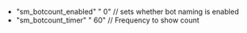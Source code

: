  * "sm_botcount_enabled" " 0" // sets whether bot naming is enabled
 * "sm_botcount_timer" " 60" // Frequency to show count
